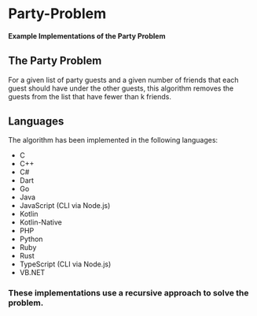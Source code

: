 # Party-Problem
#### Example Implementations of the Party Problem

## The Party Problem
For a given list of party guests and a given number of friends that each guest should have under the other guests, 
this algorithm removes the guests from the list that have fewer than k friends.  

## Languages
The algorithm has been implemented in the following languages:  
- C
- C++
- C#
- Dart
- Go
- Java
- JavaScript (CLI via Node.js)
- Kotlin
- Kotlin-Native
- PHP
- Python
- Ruby
- Rust
- TypeScript (CLI via Node.js)
- VB.NET

### These implementations use a recursive approach to solve the problem.
